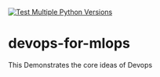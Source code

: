 [![Test Multiple Python Versions](https://github.com/127-0-0-vvk/devops-for-mlops/actions/workflows/main.yml/badge.svg)](https://github.com/127-0-0-vvk/devops-for-mlops/actions/workflows/main.yml)

# devops-for-mlops
This Demonstrates the core ideas of Devops
